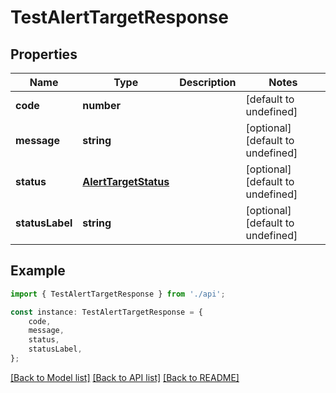 # TestAlertTargetResponse


## Properties

Name | Type | Description | Notes
------------ | ------------- | ------------- | -------------
**code** | **number** |  | [default to undefined]
**message** | **string** |  | [optional] [default to undefined]
**status** | [**AlertTargetStatus**](AlertTargetStatus.md) |  | [optional] [default to undefined]
**statusLabel** | **string** |  | [optional] [default to undefined]

## Example

```typescript
import { TestAlertTargetResponse } from './api';

const instance: TestAlertTargetResponse = {
    code,
    message,
    status,
    statusLabel,
};
```

[[Back to Model list]](../README.md#documentation-for-models) [[Back to API list]](../README.md#documentation-for-api-endpoints) [[Back to README]](../README.md)
